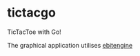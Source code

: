 # tictacgo
TicTacToe with Go!

The graphical application utilises [ebitengine](https://ebitengine.org/)